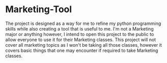 # Marketing-Tool
The project is designed as a way for me to refine my python programming skills while also creating a tool that is useful to me. I'm not a Marketing major or anything
however, I intend to open this project to the public to allow everyone to use it for their Marketing classes. This project will not cover all marketing topics
as I won't be taking all those classes, however it covers basic things that one may encounter if required to take Marketing classes.
